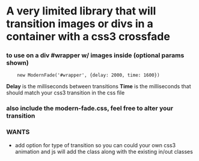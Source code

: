 # A very limited library that will transition images or divs in a container with a css3 crossfade

### to use on a div #wrapper w/ images inside (optional params shown)

		new ModernFade('#wrapper', {delay: 2000, time: 1600})

**Delay** is the milliseconds between transitions
**Time** is the milliseconds that should match your css3 transition in the css file

### also include the modern-fade.css, feel free to alter your transition

### WANTS

- add option for type of transition so you can could your own css3 animation and js will add the class along with the existing in/out classes